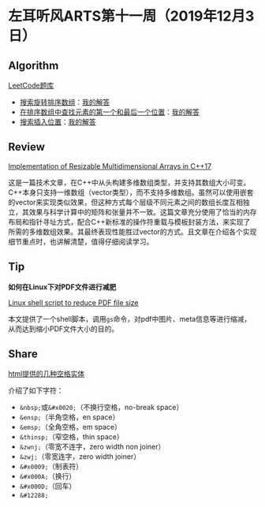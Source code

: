 # 左耳听风ARTS第十一周（2019年12月3日）

## Algorithm

[LeetCode题库](https://leetcode-cn.com/problemset/all/)

* [搜索旋转排序数组](https://leetcode-cn.com/problems/search-in-rotated-sorted-array/)：[我的解答](https://github.com/yanlinlin82/leetcode/blob/master/00033_search-in-rotated-sorted-array/191129-1.cpp)
* [在排序数组中查找元素的第一个和最后一个位置](https://leetcode-cn.com/problems/find-first-and-last-position-of-element-in-sorted-array/)：[我的解答](https://github.com/yanlinlin82/leetcode/blob/master/00034_find-first-and-last-position-of-element-in-sorted-array/191202-1.cpp)
* [搜索插入位置](https://leetcode-cn.com/problems/search-insert-position/)：[我的解答](https://github.com/yanlinlin82/leetcode/blob/master/00035_search-insert-position/191203-1.cpp)

## Review

[Implementation of Resizable Multidimensional Arrays in C++17](https://www.codeproject.com/Articles/5250544/Implementation-of-Resizable-Multidimensional-Array)

这是一篇技术文章，在C++中从头构建多维数组类型，并支持其数组大小可变。C++本身只支持一维数组（vector类型），而不支持多维数组。虽然可以使用嵌套的vector来实现类似效果，但这种方式每个层级不同元素之间的数组长度互相独立，其效果与科学计算中的矩阵和张量并不一致。这篇文章充分使用了恰当的内存布局和指针寻址方式，配合C++新标准的操作符重载与模板封装方法，来实现了所需的多维数组效果。其最终表现性能胜过vector的方式。且文章在介绍各个实现细节重点时，也讲解清楚，值得仔细阅读学习。

## Tip

**如何在Linux下对PDF文件进行减肥**

[Linux shell script to reduce PDF file size](https://bash.cyberciti.biz/file-management/linux-shell-script-to-reduce-pdf-file-size/)

本文提供了一个shell脚本，调用`gs`命令，对pdf中图片、meta信息等进行缩减，从而达到缩小PDF文件大小的目的。

## Share

[html提供的几种空格实体](https://github.com/haizlin/fe-interview/issues/293#issuecomment-559651206)

介绍了如下字符：

* `&nbsp;`或`&#x0020;`（不换行空格，no-break space）
* `&ensp;`（半角空格，en space）
* `&emsp;`（全角空格，em space）
* `&thinsp;`（窄空格，thin space）
* `&zwnj;`（零宽不连字，zero width non joiner）
* `&zwj;`（零宽连字，zero width joiner）
* `&#x0009;`（制表符）
* `&#x000A;`（换行）
* `&#x000D;`（回车）
* `&#12288;`
